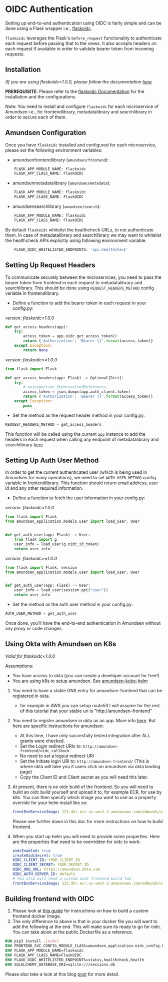 # OIDC Authentication

Setting up end-to-end authentication using OIDC is fairly simple and can be done using a Flask wrapper i.e., [flaskoidc](https://github.com/verdan/flaskoidc).

`flaskoidc` leverages the Flask's `before_request` functionality to authenticate each request before passing that to
the views. It also accepts headers on each request if available in order to validate bearer token from incoming requests.

## Installation

_(If you are using flaskoidc<1.0.0, please follow the documentation [here](https://github.com/verdan/flaskoidc/tree/master#readme)_

**PREREQUISITE**: Please refer to the [flaskoidc Documentation](https://github.com/verdan/flaskoidc#readme)
for the installation and the configurations.

Note: You need to install and configure `flaskoidc` for each microservice of Amundsen
i.e., for frontendlibrary, metadatalibrary and searchlibrary in order to secure each of them.


## Amundsen Configuration

Once you have `flaskoidc` installed and configured for each microservice, please set the following environment variables:

- amundsenfrontendlibrary (`amundsen/frontend`):
```bash
    FLASK_APP_MODULE_NAME: flaskoidc
    FLASK_APP_CLASS_NAME: FlaskOIDC
```

- amundsenmetadatalibrary (`amundsen/metadata`):
```bash
    FLASK_APP_MODULE_NAME: flaskoidc
    FLASK_APP_CLASS_NAME: FlaskOIDC
```

- amundsensearchlibrary (`amundsen/search`): 
```bash
    FLASK_APP_MODULE_NAME: flaskoidc
    FLASK_APP_CLASS_NAME: FlaskOIDC
```

By default `flaskoidc` whitelist the healthcheck URLs, to not authenticate them. In case of metadatalibrary and searchlibrary
we may want to whitelist the healthcheck APIs explicitly using following environment variable.

```bash
    FLASK_OIDC_WHITELISTED_ENDPOINTS: 'api.healthcheck'
```

## Setting Up Request Headers

To communicate securely between the microservices, you need to pass the bearer token from frontend in each request
to metadatalibrary and searchlibrary. This should be done using `REQUEST_HEADERS_METHOD` config variable in frontendlibrary.

- Define a function to add the bearer token in each request in your config.py:

*version: flaskoidc<1.0.0*
```python
def get_access_headers(app):
    try:
        access_token = app.oidc.get_access_token()
        return {'Authorization': 'Bearer {}'.format(access_token)}
    except Exception:
        return None
```
*version: flaskoidc>=1.0.0*
```python
from flask import Flask

def get_access_headers(app: Flask) -> Optional[Dict]:
    try:
        # noinspection PyUnresolvedReferences
        access_token = json.dumps(app.auth_client.token)
        return {'Authorization': 'Bearer {}'.format(access_token)}
    except Exception:
        pass
```

- Set the method as the request header method in your config.py:
```python
REQUEST_HEADERS_METHOD = get_access_headers
```

This function will be called using the current `app` instance to add the headers in each request when calling any endpoint of
metadatalibrary and searchlibrary [here](/frontend/amundsen_application/api/utils/request_utils.py)

## Setting Up Auth User Method

In order to get the current authenticated user (which is being used in Amundsen for many operations), we need to set
`AUTH_USER_METHOD` config variable in frontendlibrary.
This function should return email address, user id and any other required information.

- Define a function to fetch the user information in your config.py:

*version: flaskoidc<1.0.0*
```python
from flask import Flask
from amundsen_application.models.user import load_user, User


def get_auth_user(app: Flask) -> User:
    from flask import g
    user_info = load_user(g.oidc_id_token)
    return user_info
```
*version: flaskoidc>=1.0.0*
```python
from flask import Flask, session
from amundsen_application.models.user import load_user, User


def get_auth_user(app: Flask) -> User:
    user_info = load_user(session.get("user"))
    return user_info
```

- Set the method as the auth user method in your config.py:
```python
AUTH_USER_METHOD = get_auth_user
```

Once done, you'll have the end-to-end authentication in Amundsen without any proxy or code changes.

## Using Okta with Amundsen on K8s
_Valid for flaskoidc<1.0.0_

Assumptions:

- You have access to okta (you can create a developer account for free!)
- You are using k8s to setup amundsen. See [amundsen-kube-helm](../../amundsen-kube-helm/README.md)

1. You need to have a stable DNS entry for amundsen-frontend that can be registered in okta.
    - for example in AWS you can setup route53
    I will assume for the rest of this tutorial that your stable uri is "http://amundsen-frontend"
2. You need to register amundsen in okta as an app. More info [here](https://developer.okta.com/blog/2018/07/12/flask-tutorial-simple-user-registration-and-login).
But here are specific instructions for amundsen:
    - At this time, I have only succesfully tested integration after ALL grants were checked.
    - Set the Login redirect URIs to: `http://amundsen-frontend/oidc_callback`
    - No need to set a logout redirect URI
    - Set the Initiate login URI to: `http://amundsen-frontend/`
        (This is where okta will take you if users click on amundsen via okta landing page)
    - Copy the Client ID and Client secret as you will need this later.
3. At present, there is no oidc build of the frontend. So you will need to build an oidc build yourself and upload it to, for example ECR, for use by k8s.
   You can then specify which image you want to use as a property override for your helm install like so:

   ```yaml
   frontEndServiceImage: 123.dkr.ecr.us-west-2.amazonaws.com/edmunds/amundsen-frontend:oidc-test
   ```

   Please see further down in this doc for more instructions on how to build frontend.
4. When you start up helm you will need to provide some properties. Here are the properties that need to be overridden for oidc to work:

    ```yaml
    oidcEnabled: true
    createOidcSecret: true
    OIDC_CLIENT_ID: YOUR_CLIENT_ID
    OIDC_CLIENT_SECRET: YOUR_SECRET_ID
    OIDC_ORG_URL: https://amundsen.okta.com
    OIDC_AUTH_SERVER_ID: default
    # You also will need a custom oidc frontend build too
    frontEndServiceImage: 123.dkr.ecr.us-west-2.amazonaws.com/edmunds/amundsen-frontend:oidc-test
    ```

## Building frontend with OIDC

1. Please look at [this guide](../developer_guide.md) for instructions on how to build a custom frontend docker image.
2. The only difference to above is that in your docker file you will want to add the following at the end. This will make sure its ready to go for oidc.
You can take alook at the public.Dockerfile as a reference.

```dockerfile
RUN pip3 install .[oidc]
ENV FRONTEND_SVC_CONFIG_MODULE_CLASS=amundsen_application.oidc_config.OidcConfig
ENV FLASK_APP_MODULE_NAME=flaskoidc
ENV FLASK_APP_CLASS_NAME=FlaskOIDC
ENV FLASK_OIDC_WHITELISTED_ENDPOINTS=status,healthcheck,health
ENV SQLALCHEMY_DATABASE_URI=sqlite:///sessions.db
```

Please also take a look at this blog [post](https://nirav-langaliya.medium.com/setup-oidc-authentication-with-lyft-amundsen-via-okta-eb0b89d724d3) for more detail.
